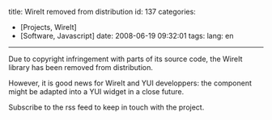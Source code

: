 title: WireIt removed from distribution
id: 137
categories:
- [Projects, WireIt]
- [Software, Javascript]
date: 2008-06-19 09:32:01
tags:
lang: en
---

Due to copyright infringement with parts of its source code, the WireIt library has been removed from distribution.

However, it is good news for WireIt and YUI developpers: the component might be adapted into a YUI widget in a close future.

Subscribe to the rss feed to keep in touch with the project.